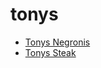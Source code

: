 # tonys

 * [Tonys Negronis](index/t/tonys-negronis-351162.json)
 * [Tonys Steak](index/t/tonys-steak-395928.json)
